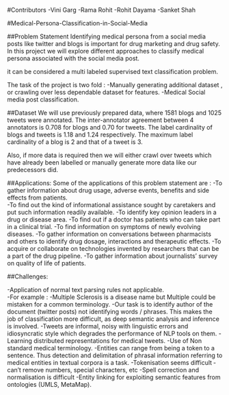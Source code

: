 #Contributors
-Vini Garg
-Rama Rohit
-Rohit Dayama
-Sanket Shah

#Medical-Persona-Classification-in-Social-Media


##Problem Statement
Identifying medical persona from a social media posts like twitter and blogs is important for drug marketing and drug safety. In this project we will explore different approaches  to classify medical persona associated with the social media post.

it can be considered a multi labeled supervised text classification problem.

The task of the project is two fold :
-Manually generating additional dataset , or crawling over less dependable dataset for features.
-Medical Social media post classification.

##Dataset
We will use previously prepared data, where 1581 blogs and 1025 tweets were annotated. 
The inter-annotator agreement between 4 annotators is 0.708 for blogs and 0.70 for tweets. The label cardinality of blogs and tweets is 1.18 and 1.24 respectively. The maximum label cardinality of a blog is 2 and that of a tweet is 3.

Also, if more data is required then we will either crawl over tweets which have already been labelled or manually generate more data like our predecessors did.

##Applications:
Some of the applications of this problem statement are :
-To gather information about drug usage, adverse events, benefits and side effects from patients.  
-To find out the kind of informational assistance sought by caretakers and put such information readily available.
-To identify key opinion leaders in a drug or disease area.
-To find out if a doctor has patients who can take part in a clinical trial.
-To find information on symptoms of newly evolving diseases.
-To gather information on conversations between pharmacists and others to identify drug dosage, interactions and therapeutic effects.
-To acquire or collaborate on technologies invented by researchers that can be a part of the drug pipeline.
-To gather information about journalists’ survey on quality of life of patients.

##Challenges:

-Application of normal text ­parsing rules not applicable.  
-For example :
-Multiple Sclerosis is a disease name but Multiple could be mistaken for a common terminology.
-Our task is to identify author of the document (twitter posts) not identifying words / phrases. This makes the job of classification more difficult, as deep semantic analysis and inference is involved.
-Tweets are informal, noisy with linguistic errors and idiosyncratic style which degrades the performance of NLP tools on them.
-Learning distributed representations for medical tweets.
-Use of Non standard medical terminology.
-Entities can range from being a token to a sentence. Thus detection and delimitation of phrasal information referring to medical entities in textual corpora is a task.
-Tokenisation seems difficult ­can’t remove numbers, special characters, etc
-Spell correction and normalisation is difficult
-Entity linking for exploiting semantic features from ontologies (UMLS, MetaMap).


